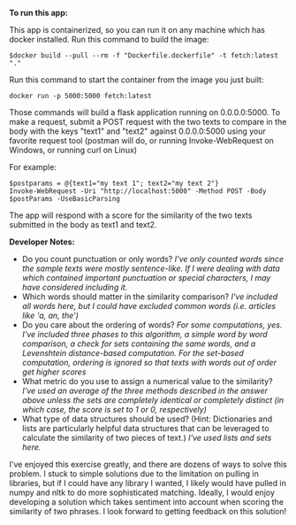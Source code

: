 **To run this app:**

This app is containerized, so you can run it on any machine which has docker installed.  Run this command to build the image:
```
$docker build --pull --rm -f "Dockerfile.dockerfile" -t fetch:latest "."
```

Run this command to start the container from the image you just built:
```
docker run -p 5000:5000 fetch:latest
```

Those commands will build a flask application running on 0.0.0.0:5000.  To make a request, submit a POST request with the two texts to compare in the body with the keys "text1" and "text2" against 0.0.0.0:5000 using your favorite request tool (postman will do, or running Invoke-WebRequest on Windows, or running curl on Linux)

For example:
```
$postparams = @{text1="my text 1"; text2="my text 2"}
Invoke-WebRequest -Uri "http://localhost:5000" -Method POST -Body $postParams -UseBasicParsing
```
The app will respond with a score for the similarity of the two texts submitted in the body as text1 and text2.

**Developer Notes:**

* Do you count punctuation or only words? _I've only counted words since the sample texts were mostly sentence-like.  If I were dealing with data which contained important punctuation or special characters, I may have considered including it._
* Which words should matter in the similarity comparison?  _I've included all words here, but I could have excluded common words (i.e. articles like 'a, an, the')_
* Do you care about the ordering of words? _For some computations, yes.  I've included three phases to this algorithm, a simple word by word comparison, a check for sets containing the same words, and a Levenshtein distance-based computation.  For the set-based computation, ordering is ignored so that texts with words out of order get higher scores_
* What metric do you use to assign a numerical value to the similarity? _I've used an average of the three methods described in the answer above unless the sets are completely identical or completely distinct (in which case, the score is set to 1 or 0, respectively)_
* What type of data structures should be used? (Hint: Dictionaries and lists are particularly helpful data structures that can be leveraged to calculate the similarity of two pieces of text.)  _I've used lists and sets here._

I've enjoyed this exercise greatly, and there are dozens of ways to solve this problem.  I stuck to simple solutions due to the limitation on pulling in libraries, but if I could have any library I wanted, I likely would have pulled in numpy and nltk to do more sophisticated matching.  Ideally, I would enjoy developing a solution which takes sentiment into account when scoring the similarity of two phrases.  I look forward to getting feedback on this solution!
